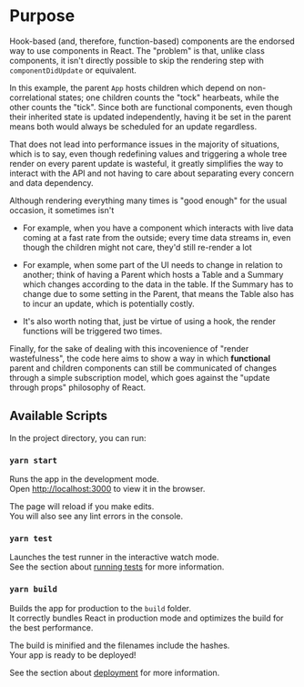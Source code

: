 # Purpose

Hook-based (and, therefore, function-based) components are the endorsed way to
use components in React. The "problem" is that, unlike class components, it
isn't directly possible to skip the rendering step with `componentDidUpdate` or
equivalent.

In this example, the parent `App` hosts children which depend on
non-correlational states; one children counts the "tock" hearbeats, while the
other counts the "tick". Since both are functional components, even though their
inherited state is updated independently, having it be set in the parent means
both would always be scheduled for an update regardless.

That does not lead into performance issues in the majority of situations, which
is to say, even though redefining values and triggering a whole tree render on
every parent update is wasteful, it greatly simplifies the way to interact with
the API and not having to care about separating every concern and data
dependency.

Although rendering everything many times is "good enough" for the usual
occasion, it sometimes isn't

- For example, when you have a component which interacts with live data coming
  at a fast rate from the outside; every time data streams in, even though the
  children might not care, they'd still re-render a lot

- For example, when some part of the UI needs to change in relation to another;
  think of having a Parent which hosts a Table and a Summary which changes
  according to the data in the table. If the Summary has to change due to some
  setting in the Parent, that means the Table also has to incur an update, which
  is potentially costly.

- It's also worth noting that, just be virtue of using a hook, the render
  functions will be triggered two times.

Finally, for the sake of dealing with this incovenience of "render
wastefulness", the code here aims to show a way in which **functional** parent
and children components can still be communicated of changes through a simple
subscription model, which goes against the "update through props" philosophy of
React.

## Available Scripts

In the project directory, you can run:

### `yarn start`

Runs the app in the development mode.<br /> Open
[http://localhost:3000](http://localhost:3000) to view it in the browser.

The page will reload if you make edits.<br /> You will also see any lint errors
in the console.

### `yarn test`

Launches the test runner in the interactive watch mode.<br /> See the section
about
[running tests](https://facebook.github.io/create-react-app/docs/running-tests)
for more information.

### `yarn build`

Builds the app for production to the `build` folder.<br /> It correctly bundles
React in production mode and optimizes the build for the best performance.

The build is minified and the filenames include the hashes.<br /> Your app is
ready to be deployed!

See the section about
[deployment](https://facebook.github.io/create-react-app/docs/deployment) for
more information.

